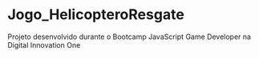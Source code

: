 # Jogo_HelicopteroResgate
Projeto desenvolvido durante o Bootcamp JavaScript Game Developer na Digital Innovation One
